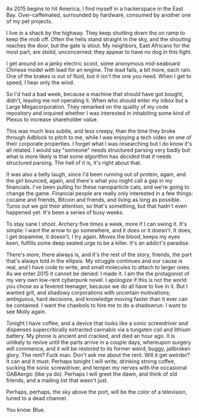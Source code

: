 As 2015 begins to hit America, I find myself in a hackerspace in the East Bay. Over-caffeinated, surrounded by hardware, consumed by another one of my pet projects.

I live in a shack by the highway. They keep shutting down the on ramp to keep the mob off. Often the helis stand straight in the sky, and the shouting reaches the door, but the gate is stout. My neighbors, East Africans for the most part, are stolid, unconcerned; they appear to have no dog in this fight.

I get around on a janky electric scoot, some anonymous mid-seaboard Chinese model with lead for an engine. The lead fails, a bit more, each rain. One of the brakes is out of fluid, but it isn't the one you need. When I get to speed, I hear only the wind.

So I'd had a bad week, because a machine that should have got bought, didn't, leaving me not operating it. When who should enter my inbox but a Large Megacorporation. They remarked on the quality of my code repository and inquired whether I was interested in inhabiting some kind of Plexus to increase shareholder value.

This was much less subtle, and less creepy, than the time they broke through Adblock to pitch to me, while I was enjoying a tech video on one of their corporate properties. I forget what I was researching but I do know it's all related. I would say "someone" needs structured parsing very badly but what is more likely is that some *algorithm* has *decided* that *it* needs structured parsing. The hell of it is, it's right about that.

It was also a belly laugh, since I'd been running out of protein, again, and the girl bounced, again, and there's what you might call a gap in my financials. I've been pulling for these nanoparticle cats, and we're going to change the game. Financial people are really only interested in a few things: cocaine and friends, Bitcoin and friends, and living as long as possible. Turns out we got their attention, so that's something, but that hadn't even happened yet. It's been a series of busy weeks.

To stay sane I shoot. Archery five times a week, more if I can swing it. It's simple: I want the arrow to go somewhere, and it does or it doesn't. It does, I get dopamine, it doesn't, I try again. Moves the blood, keeps my eyes keen, fulfills some deep seated urge to be a killer. It's an addict's paradise.

There's more, there always is, and it's the rest of the story, friends, the part that's always told in the ellipsis. My struggle continues and our cause is real, and I have code to write, and small molecules to attach to larger ones.
As we enter 2015 it cannot be denied: I made it. I am the the protagonist of my very own low-rent cyberpunk novel. I apologize if this is not the world you chose as a fevered teenager, because we do all have to live in it. But I wanted grit, and shadowy corporations with uncertain motivations; ambiguous, hard decisions, and knowledge moving faster than it ever can be contained. I want the chaebols to hire me to do a shadowrun. I want to see Molly again.

Tonight I have coffee, and a device that looks like a sonic screwdriver and dispenses supercritically extracted cannabis via a tungsten coil and lithium battery. My phone is ancient and cracked, and died an hour ago. It is unlikely to revive until the parts arrive in a couple days, whereupon surgery will commence, and it will be restored to its former weird, buggy, jailbroken glory. The rent? Fuck man. Don't ask me about the rent.
Will it get weirder? It can and it must. Perhaps tonight I will write, drinking strong coffee, sucking the sonic screwdriver, and temper my nerves with the occasional GABAergic (like ya do). Perhaps I will greet the dawn, and think of old friends, and a mailing list that wasn't just.

Perhaps, perhaps, the sky above the port, will be the color of a television, tuned to a dead channel.

You know. Blue.
